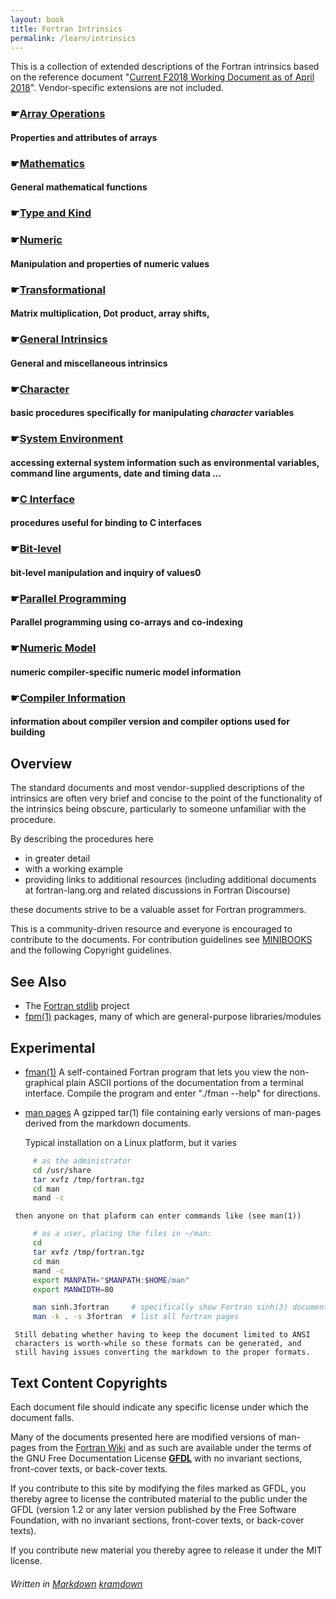 ```yaml
---
layout: book
title: Fortran Intrinsics
permalink: /learn/intrinsics
---
```

This is a collection of extended descriptions of the Fortran intrinsics
based on the reference document
"[Current F2018 Working Document as of April 2018](http://isotc.iso.org/livelink/livelink?func=ll&objId=19442438&objAction=Open)".
Vendor-specific extensions are not included.

### &#9755;[Array Operations]({{site.baseurl}}/learn/intrinsics/ARRAY_index) 
#### Properties and attributes of arrays
### &#9755;[Mathematics]({{site.baseurl}}/learn/intrinsics/MATH_index) 
#### General mathematical functions
### &#9755;[Type and Kind]({{site.baseurl}}/learn/intrinsics/TYPE_index) 
### &#9755;[Numeric]({{site.baseurl}}/learn/intrinsics/NUMERIC_index) 
#### Manipulation and properties of numeric values
### &#9755;[Transformational]({{site.baseurl}}/learn/intrinsics/TRANSFORM_index) 
#### Matrix multiplication, Dot product, array shifts,
### &#9755;[General Intrinsics]({{site.baseurl}}/learn/intrinsics/GENERAL_index) 
#### General and miscellaneous intrinsics
### &#9755;[Character]({{site.baseurl}}/learn/intrinsics/CHARACTER_index) 
#### basic procedures specifically for manipulating _character_ variables
### &#9755;[System Environment]({{site.baseurl}}/learn/intrinsics/SYSTEM_index) 
#### accessing external system information such as environmental variables, command line arguments, date and timing data ...
### &#9755;[C Interface]({{site.baseurl}}/learn/intrinsics/C_index) 
#### procedures useful for binding to C interfaces
### &#9755;[Bit-level]({{site.baseurl}}/learn/intrinsics/BIT_index) 
#### bit-level manipulation and inquiry of values0
### &#9755;[Parallel Programming]({{site.baseurl}}/learn/intrinsics/PARALLEL_index) 
#### Parallel programming using co-arrays and co-indexing
### &#9755;[Numeric Model]({{site.baseurl}}/learn/intrinsics/MODEL_index) 
#### numeric compiler-specific numeric model information
### &#9755;[Compiler Information]({{site.baseurl}}/learn/intrinsics/COMPILER_index) 
#### information about compiler version and compiler options used for building

## Overview
The standard documents and most vendor-supplied descriptions of
the intrinsics are often very brief and concise to the point of the
functionality of the intrinsics being obscure, particularly to someone
unfamiliar with  the procedure.

By describing the procedures here 
   * in greater detail 
   * with a working example
   * providing links to additional resources
     (including additional documents at fortran-lang.org and related
     discussions in Fortran Discourse)

these documents strive to be a valuable asset for Fortran programmers.

This is a community-driven resource and everyone is encouraged to contribute 
to the documents. For contribution guidelines see
[MINIBOOKS](https://github.com/fortran-lang/fortran-lang.org/blob/master/MINIBOOKS.md)
and the following Copyright guidelines.

## See Also
   - The [Fortran stdlib](https://stdlib.fortran-lang.org/) project
   - [fpm(1)](https://fortran-lang.org/packages/fpm) packages, many of which are general-purpose libraries/modules

## Experimental

   - [fman(1)](http://www.urbanjost.altervista.org/SUPPLEMENTS/fman.f90) A self-contained Fortran program that
     lets you view the non-graphical plain ASCII portions of the
     documentation from a terminal interface. Compile the program and
     enter "./fman --help" for directions. 

   - [man pages](http://www.urbanjost.altervista.org/SUPPLEMENTS/fortran.tgz) A gzipped tar(1) file containing
     early versions of man-pages derived from the markdown documents.

     Typical installation on a Linux platform, but it varies
```bash
     # as the administrator
     cd /usr/share
     tar xvfz /tmp/fortran.tgz
     cd man
     mand -c
```
     then anyone on that plaform can enter commands like (see man(1))
```bash
     # as a user, placing the files in ~/man:
     cd 
     tar xvfz /tmp/fortran.tgz
     cd man
     mand -c
     export MANPATH="$MANPATH:$HOME/man"
     export MANWIDTH=80
```
```bash
     man sinh.3fortran     # specifically show Fortran sinh(3) documentation
     man -k . -s 3fortran  # list all fortran pages
```

     Still debating whether having to keep the document limited to ANSI
     characters is worth-while so these formats can be generated, and
     still having issues converting the markdown to the proper formats.

## Text Content Copyrights

Each document file should indicate any specific license under which the
document falls.

Many of the documents presented here are modified versions of man-pages from the
[Fortran Wiki](https://fortranwiki.org)
and as such are available under the terms of the GNU
Free Documentation License [__GFDL__](GNU_Free_Documentation_License.md)
with no invariant sections, front-cover texts, or back-cover texts.

If you contribute to this site by modifying the files marked as GFDL,
you thereby agree to license the contributed material to the public
under the GFDL (version 1.2 or any later version published by the Free
Software Foundation, with no invariant sections, front-cover texts,
or back-cover texts).

If you contribute new material you thereby agree to release it under
the MIT license.

###### Written in [Markdown](https://github.com/adam-p/markdown-here/wiki/Markdown-Cheatsheet) [kramdown](https://kramdown.gettalong.org/syntax.html)
